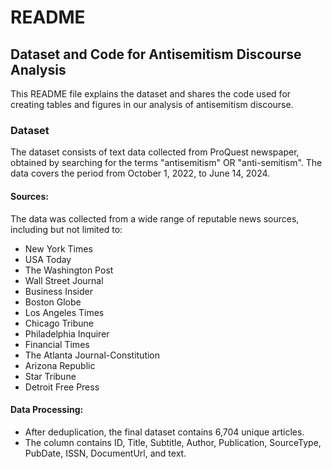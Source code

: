 # README

## Dataset and Code for Antisemitism Discourse Analysis

This README file explains the dataset and shares the code used for creating tables and figures in our analysis of antisemitism discourse.

### Dataset

The dataset consists of text data collected from ProQuest newspaper, obtained by searching for the terms "antisemitism" OR "anti-semitism". The data covers the period from October 1, 2022, to June 14, 2024.

#### Sources:
The data was collected from a wide range of reputable news sources, including but not limited to:
- New York Times
- USA Today
- The Washington Post
- Wall Street Journal
- Business Insider
- Boston Globe
- Los Angeles Times
- Chicago Tribune
- Philadelphia Inquirer
- Financial Times
- The Atlanta Journal-Constitution
- Arizona Republic
- Star Tribune
- Detroit Free Press

#### Data Processing:
- After deduplication, the final dataset contains 6,704 unique articles.
- The column contains ID, Title, Subtitle, Author, Publication, SourceType, PubDate, ISSN, DocumentUrl, and text.
